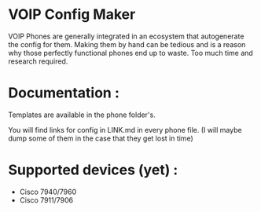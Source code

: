 # VOIP Config Maker
VOIP Phones are generally integrated in an ecosystem that autogenerate the config for them.
Making them by hand can be tedious and is a reason why those perfectly functional phones end up to waste. Too much time and research required.

# Documentation :
Templates are available in the phone folder's.

You will find links for config in LINK.md in every phone file. (I will maybe dump some of them in the case that they get lost in time)

# Supported devices (yet) :
* Cisco 7940/7960
* Cisco 7911/7906